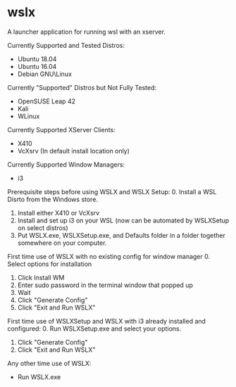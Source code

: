 # wslx
A launcher application for running wsl with an xserver.

Currently Supported and Tested Distros:
* Ubuntu 18.04
* Ubuntu 16.04
* Debian GNU\Linux

Currently "Supported" Distros but Not Fully Tested:
* OpenSUSE Leap 42
* Kali
* WLinux

Currently Supported XServer Clients:
* X410
* VcXsrv (In default install location only)

Currently Supported Window Managers:
* i3

Prerequisite steps before using WSLX and WSLX Setup:
0. Install a WSL Disrto from the Windows store.
1. Install either X410 or VcXsrv
2. Install and set up i3 on your WSL (now can be automated by WSLXSetup on select distros)
3. Put WSLX.exe, WSLXSetup.exe, and Defaults folder in a folder together somewhere on your computer.

First time use of WSLX with no existing config for window manager
0. Select options for installation
1. Click Install WM
2. Enter sudo password in the terminal window that popped up
3. Wait
4. Click "Generate Config"
5. Click "Exit and Run WSLX"

First time use of WSLXSetup and WSLX with i3 already installed and configured:
0. Run WSLXSetup.exe and select your options.
1. Click "Generate Config"
2. Click "Exit and Run WSLX"

Any other time use of WSLX:
* Run WSLX.exe
